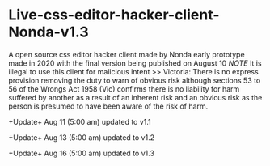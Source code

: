 # Live-css-editor-hacker-client-Nonda-v1.3
A open source css editor hacker client made by Nonda early prototype made in 2020 with the final version being published on August 10 *NOTE* It is illegal to use this client for malicious intent >> Victoria: There is no express provision removing the duty to warn of obvious risk although sections 53 to 56 of the Wrongs Act 1958 (Vic) confirms there is no liability for harm suffered by another as a result of an inherent risk and an obvious risk as the person is presumed to have been aware of the risk of harm. 

+Update+ Aug 11 (5:00 am) updated to v1.1

+Update+ Aug 13 (5:00 am) updated to v1.2

+Update+ Aug 16 (5:00 am) updated to v1.3
